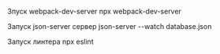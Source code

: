 Зпуск webpack-dev-server
npx webpack-dev-server

Запуск json-server сервер
json-server --watch database.json

Запуск линтера
npx eslint
